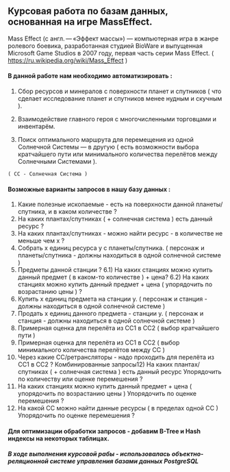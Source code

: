 <h2> Курсовая работа по базам данных, основанная на игре MassEffect. </h2>

Mass Effect (с англ. — «Эффект массы») — компьютерная игра в жанре ролевого боевика, разработанная студией BioWare и выпущенная Microsoft Game Studios в 2007 году, первая часть серии Mass Effect. ( https://ru.wikipedia.org/wiki/Mass_Effect )

<h4> В данной работе нам необходимо автоматизировать : </h4>

  1) Сбор ресурсов и минералов с поверхности планет и спутников ( что сделает исследование планет и спутников менее нудным и  скучным ). 
 
  2) Взаимодействие главного героя с многочисленными торговцами и инвентарём.
  
  3) Поиск оптимального маршрута для перемещения из одной Солнечной Системы — в другую ( есть возможности выбора кратчайшего пути или минимального количества перелётов между Солнечными Системами ).
  
    ( СС - Солнечная Система )
  
<h4>  Возможные варианты запросов в нашу базу данных : </h4>
  
  1) Какие полезные ископаемые - есть на поверхности данной
планеты/спутника, и в каком количестве ?
2) На каких плантах/спутниках ( + солнечная система ) есть данный ресурс ?
3) На каких плантах/спутниках - можно найти ресурс - в количестве не меньше
чем х ?
4) Собрать х единиц ресурса y с планеты/спутника. ( персонаж и
планеты/спутника - должны находиться в одной солнечной системе )
5) Предметы данной станции ?
6.1) На каких станциях можно купить данный предмет ( в каком-то
количестве ) + цена?
6.2) На каких станциях можно купить данный предмет + цена ( упорядочить по
возрастанию цены ) ?
7) Купить х единиц предмета на станции y.
( персонаж и станция - должны находиться в одной солнечной системе )
8) Продать х единиц данного предмета - станции y.
( персонаж и станция - должны находиться в одной солнечной системе )
9) Примерная оценка для перелёта из СС1 в СС2 ( выбор кратчайшего пути )
10) Примерная оценка для перелёта из СС1 в СС2 ( выбор минимального
количества перелётов между СС )
11) Через какие СС/ретрансляторы - надо проходить для перелёта из СС1 в
СС2 ?
Комбинированные запросы12) На каких плантах/спутниках ( + солнечная система ) есть данный ресурс
Упорядочить по количеству или оценке перемешения ?
13) На каких станциях можно купить данный предмет + цена ( упорядочить по
возрастанию цены )
Упорядочить по оценке перемешения ?
12) На какой СС можно найти данные ресурсы ( в пределах одной СС )
Упорядочить по оценке перемешения ?

<h4> Для оптимизации обработки запросов - добавим B-Tree и Hash индексы на некоторых таблицах. </h4>

  <h5> В ходе выполнения курсовой рабы - использовалась объектно-реляционной системе управления базами данных PostgreSQL </h5>
